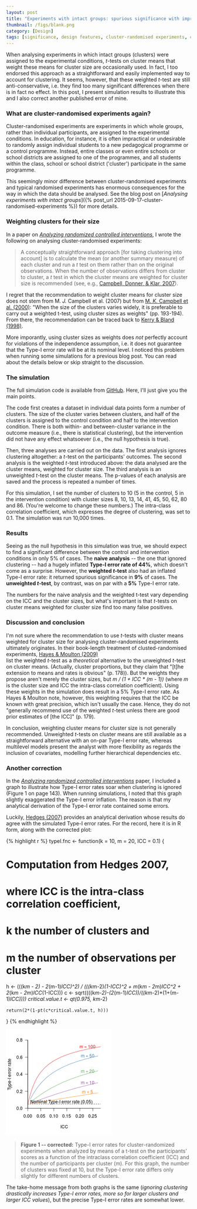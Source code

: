 ```yaml
---
layout: post
title: "Experiments with intact groups: spurious significance with improperly weighted t-tests"
thumbnail: /figs/blank.png
category: [Design]
tags: [significance, design features, cluster-randomised experiments, correction, R]
---
```


When analysing experiments in which intact groups (clusters) were assigned to the experimental conditions,
_t_-tests on cluster means that weight these means for cluster size are occasionally used.
In fact, I too endorsed this approach as a straightforward and easily implemented way to account for clustering.
It seems, however, that these weighted _t_-test are still anti-conservative, i.e. they find too many significant differences when there is in fact no effect.
In this post, I present simulation results to illustrate this and I also correct another published error of mine.

<!--more-->

### What are cluster-randomised experiments again?
Cluster-randomised experiments are experiments in which whole groups, rather than individual participants, are assigned to the experimental conditions.
In education, for instance, it is often impractical or undesirable to randomly assign individual students to a new pedagogical programme or a control programme. Instead, entire classes or even entire schools or school districts are assigned to one of the programmes, and all students within the class, school or school district ('cluster') participate in the same programme.

This seemingly minor difference between cluster-randomised experiments and typical randomised experiments has enormous consequences for the way in which the data should be analysed. 
See the blog post on [_Analysing experiments with intact groups_]({% post_url 2015-09-17-cluster-randomised-experiments %}) for more details.

### Weighting clusters for their size
In a paper on [_Analyzing randomized controlled interventions_](http://www.ssllt.amu.edu.pl/images/vol.5.no.1/SSLLT%205%281%29%20135-152%20Vanhove.pdf), I wrote the following on analysing cluster-randomised experiments:

> A conceptually straightforward approach [for taking clustering into account] is to calculate the mean (or another summary measure) of each cluster and run a _t_ test on them rather than on the original observations. When the number of observations differs from cluster to cluster, a _t_ test in which the cluster means are weighted for cluster size is recommended (see, e.g., [Campbell, Donner, & Klar, 2007](http://www.ncbi.nlm.nih.gov/pubmed/17136746)).

I regret that the recommendation to weight cluster means for cluster size does not stem from M. _J._ Campbell et al. (2007) but from [M. _K._ Campbell et al. (2000)](http://dx.doi.org/10.1093/fampra/17.2.192): "When the size of the clusters varies widely, it is preferable to carry out a weighted t-test, using cluster sizes as weights" (pp. 193-194).
From there, the recommendation can be traced back to [Kerry & Bland (1998)](http://dx.doi.org/10.1136/bmj.316.7124.54).

More imporantly, using cluster sizes as weights does _not_ perfectly account for violations of the independence assumption, i.e. it does not guarantee that the Type-I error rate will be at its nominal level.
I noticed this problem when running some simulations for a previous blog post.
You can read about the details below or skip straight to the discussion.

### The simulation
The full simulation code is available from [GitHub](https://github.com/janhove/janhove.github.io/blob/master/RCode/SimulateWeightedTTestClusters.R).
Here, I'll just give you the main points.

The code first creates a dataset in individual data points form a number of clusters. The size of the cluster varies between clusters, and half of the clusters is assigned to the control condition and half to the intervention condition. There is both within- and between-cluster variance in the outcome measure (i.e., there is statistical clustering), but the intervention did not have any effect whatsoever (i.e., the null hypothesis is true).

Then, three analyses are carried out on the data. The first analysis ignores clustering altogether: a _t_-test on the participants' outcomes. The second analysis is the weighted _t_-test introduced above: the data analysed are the cluster means, weighted for cluster size. The third analysis is an unweighted _t_-test on the cluster means. The p-values of each analysis are saved and the process is repeated a number of times.

For this simulation, I set the number of clusters to 10 (5 in the control, 5 in the intervention condition) with cluster sizes 8, 10, 13, 14, 41, 45, 50, 62, 80 and 86. (You're welcome to change these numbers.) The intra-class correlation coefficient, which expresses the degree of clustering, was set to 0.1. The simulation was run 10,000 times.

### Results
Seeing as the null hypothesis in this simulation was true, we should expect to find a significant difference between the control and intervention conditions in only 5% of cases.
The **naive analysis** -- the one that ignored clustering -- had a hugely inflated **Type-I error rate of 44%**, which doesn't come as a surprise.
However, the **weighted _t_-test** also had an inflated Type-I error rate: it returned spurious significance in **9%** of cases.
The **unweighted _t_-test**, by contrast, was on par with a **5%** Type-I error rate.

The numbers for the naive analysis and the weighted t-test vary depending on the ICC and the cluster sizes, 
but what's important is that _t_-tests on cluster means weighted for cluster size find too many false positives.

### Discussion and conclusion
I'm not sure where the recommendation to use _t_-tests with cluster means weighted for cluster size for analysing cluster-randomised experiments ultimately originates.
In their book-length treatment of clusted-randomised experiments, [Hayes & Moulton (2009)](http://www.clusterrandomisedtrials.com/)  
list the weighted _t_-test as a _theoretical_ alternative to the unweighted _t_-test on cluster means. (Actually, cluster proportions, but they claim that "[t]he extension to means and rates is obvious" (p. 178)). 
But the weights they propose aren't merely the cluster sizes, but _m / (1 + ICC * (m - 1))_ (where _m_ is the cluster size and ICC the intra-class correlation coefficient).
Using these weights in the simulation does result in a 5% Type-I error rate.
As Hayes & Moulton note, however, this weighting requires that the ICC be known with great precision, which isn't usually the case. 
Hence, they do not "generally recommend use of the weighted _t_-test unless there are good prior estimates of [the ICC]" (p. 179).

In conclusion, weighting cluster means for cluster size is not generally recommended.
Unweighted _t_-tests on cluster means are still available as a straightforward alternative with an on-par Type-I error rate, whereas multilevel models present the analyst with more flexibility as regards the inclusion of covariates, modelling further hierarchical dependencies etc.

### Another correction
In the [_Analyzing randomized controlled interventions_](http://www.ssllt.amu.edu.pl/images/vol.5.no.1/SSLLT%205%281%29%20135-152%20Vanhove.pdf) paper, I included a graph to illustrate how Type-I error rates soar when clustering is ignored (Figure 1 on page 143). When running simulations, I noted that this graph slightly exaggerated the Type-I error inflation. The reason is that my analytical derivation of the Type-I error rate contained some errors.

Luckily, [Hedges (2007)](http://dx.doi.org/10.3102/1076998606298040) provides an analytical derivation whose results do agree with the simulated Type-I error rates. For the record, here it is in R form, along with the corrected plot:


{% highlight r %}
typeI.fnc <- function(k = 10, m = 20, ICC = 0.1) {
  # Computation from Hedges 2007,
  # where ICC is the intra-class correlation coefficient, 
  # k the number of clusters and 
  # m the number of observations per cluster
  h <- (((k*m - 2) - 2*(m-1)*ICC)^2) / (((k*m-2)*(1-ICC)^2 + m*(k*m - 2*m)*ICC^2 + 2*(k*m - 2*m)*ICC*(1-ICC)))
  c <- sqrt((((k*m-2)-(2*(m-1)*ICC))/((k*m-2)*(1+(m-1)*ICC))))
  critical.value.t <- qt(0.975, k*m-2)
  
	return(2*(1-pt(c*critical.value.t, h)))
}
{% endhighlight %}

![center](/figs/2016-02-16-cluster-randomisation-correction/unnamed-chunk-2-1.png) 

> **Figure 1 -- corrected:** Type-I error rates for cluster-randomized experiments when analyzed by means of a t-test on the participants’ scores as a function of the intraclass correlation coefficient (ICC) and the number of participants per cluster (m). For this graph, the number of clusters was fixed at 10, but the Type-I error rate differs only slightly for different numbers of clusters.

The take-home message from both graphs is the same (_ignoring clustering drastically increases Type-I error rates, more so for larger clusters and larger ICC values_), but the precise Type-I error rates are somewhat lower. 
